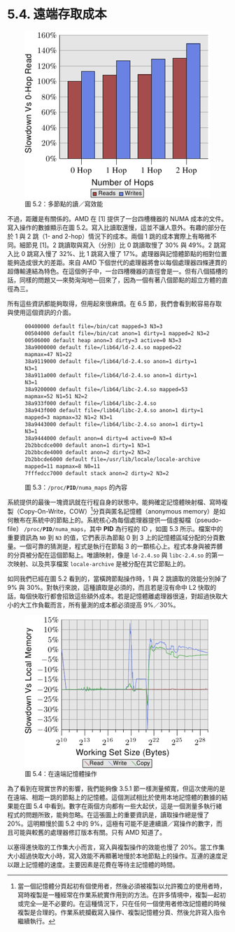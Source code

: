 # 5.4. 遠端存取成本

<figure>
  <img src="../assets/figure-5.2.png" alt="圖 5.2：多節點的讀／寫效能">
  <figcaption>圖 5.2：多節點的讀／寫效能</figcaption>
</figure>

不過，距離是有關係的。AMD 在 [1] 提供了一台四槽機器的 NUMA 成本的文件。寫入操作的數據顯示在圖 5.2。寫入比讀取還慢，這並不讓人意外。有趣的部分在於 1 與 2 跳（1- and 2-hop）情況下的成本。兩個 1 跳的成本實際上有略微不同。細節見 [1]。2 跳讀取與寫入（分別）比 0 跳讀取慢了 30% 與 49%。2 跳寫入比 0 跳寫入慢了 32%、比 1 跳寫入慢了 17%。處理器與記憶體節點的相對位置能夠造成很大的差距。來自 AMD 下個世代的處理器將會以每個處理器四條連貫的超傳輸連結為特色。在這個例子中，一台四槽機器的直徑會是一。但有八個插槽的話，同樣的問題又––來勢洶洶地––回來了，因為一個有著八個節點的超立方體的直徑為三。

所有這些資訊都能夠取得，但用起來很麻煩。在 6.5 節，我們會看到較容易存取與使用這個資訊的介面。

<figure>
  <pre><code>00400000 default file=/bin/cat mapped=3 N3=3
00504000 default file=/bin/cat anon=1 dirty=1 mapped=2 N3=2
00506000 default heap anon=3 dirty=3 active=0 N3=3
38a9000000 default file=/lib64/ld-2.4.so mapped=22 mapmax=47 N1=22
38a9119000 default file=/lib64/ld-2.4.so anon=1 dirty=1 N3=1
38a911a000 default file=/lib64/ld-2.4.so anon=1 dirty=1 N3=1
38a9200000 default file=/lib64/libc-2.4.so mapped=53 mapmax=52 N1=51 N2=2
38a933f000 default file=/lib64/libc-2.4.so
38a943f000 default file=/lib64/libc-2.4.so anon=1 dirty=1 mapped=3 mapmax=32 N1=2 N3=1
38a9443000 default file=/lib64/libc-2.4.so anon=1 dirty=1 N3=1
38a9444000 default anon=4 dirty=4 active=0 N3=4
2b2bbcdce000 default anon=1 dirty=1 N3=1
2b2bbcde4000 default anon=2 dirty=2 N3=2
2b2bbcde6000 default file=/usr/lib/locale/locale-archive mapped=11 mapmax=8 N0=11
7fffedcc7000 default stack anon=2 dirty=2 N3=2</code></pre>
  <figcaption>圖 5.3：<code>/proc/<strong>PID</strong>/numa_maps</code> 的內容</figcaption>
</figure>

系統提供的最後一塊資訊就在行程自身的狀態中。能夠確定記憶體映射檔、寫時複製（Copy-On-Write，COW）[^27]分頁與匿名記憶體（anonymous memory）是如何散布在系統中的節點上的。系統核心為每個處理器提供一個虛擬檔（pseudo-file） <code>/proc/<strong>PID</strong>/numa_maps</code>，其中 **PID** 為行程的 ID ，如圖 5.3 所示。檔案中的重要資訊為 `N0` 到 `N3` 的值，它們表示為節點 0 到 3 上的記憶體區域分配的分頁數量。一個可靠的猜測是，程式是執行在節點 3 的一顆核心上。程式本身與被弄髒的分頁被分配在這個節點上。唯讀映射，像是 `ld-2.4.so` 與 `libc-2.4.so` 的第一次映射、以及共享檔案 `locale-archive` 是被分配在其它節點上的。

如同我們已經在圖 5.2 看到的，當橫跨節點操作時，1 與 2 跳讀取的效能分別掉了 9% 與 30%。對執行來說，這種讀取是必須的，而且若是沒有命中 L2 快取的話，每個快取行都會招致這些額外成本。若是記憶體離處理器很遠，對超過快取大小的大工作負載而言，所有量測的成本都必須提高 9%／30%。

<figure>
  <img src="../assets/figure-5.4.png" alt="圖 5.4：在遠端記憶體操作">
  <figcaption>圖 5.4：在遠端記憶體操作</figcaption>
</figure>

為了看到在現實世界的影響，我們能夠像 3.5.1 節一樣測量頻寬，但這次使用的是在遠端、相距一跳的節點上的記憶體。這個測試相比於使用本地記憶體的數據的結果能在圖 5.4 中看到。數字在兩個方向都有一些大起伏，這是一個測量多執行緒程式的問題所致，能夠忽略。在這張圖上的重要資訊是，讀取操作總是慢了 20%。這明顯慢於圖 5.2 中的 9%，這極有可能不是連續讀／寫操作的數字，而且可能與較舊的處理器修訂版本有關。只有 AMD 知道了。

以塞得進快取的工作集大小而言，寫入與複製操作的效能也慢了 20%。當工作集大小超過快取大小時，寫入效能不再顯著地慢於本地節點上的操作。互連的速度足以跟上記憶體的速度。主要因素是花費在等待主記憶體的時間。



[^27]: 當一個記憶體分頁起初有個使用者，然後必須被複製以允許獨立的使用者時，寫時複製是一種經常在作業系統實作用到的方法。在許多情境中，複製––起初或完全––是不必要的。在這種情況下，只在任何一個使用者修改記憶體的時候複製是合理的。作業系統攔截寫入操作、複製記憶體分頁、然後允許寫入指令繼續執行。

